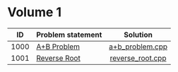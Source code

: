 # Volume 1

|  ID  |                         Problem statement                         |                Solution                |
|:----:|:------------------------------------------------------------------|:--------------------------------------:|
| 1000 | [A+B Problem](http://acm.timus.ru/problem.aspx?space=1&num=1000)  | [a+b_problem.cpp](./a+b_problem.cpp)   |
| 1001 | [Reverse Root](http://acm.timus.ru/problem.aspx?space=1&num=1001) | [reverse_root.cpp](./reverse_root.cpp) |
